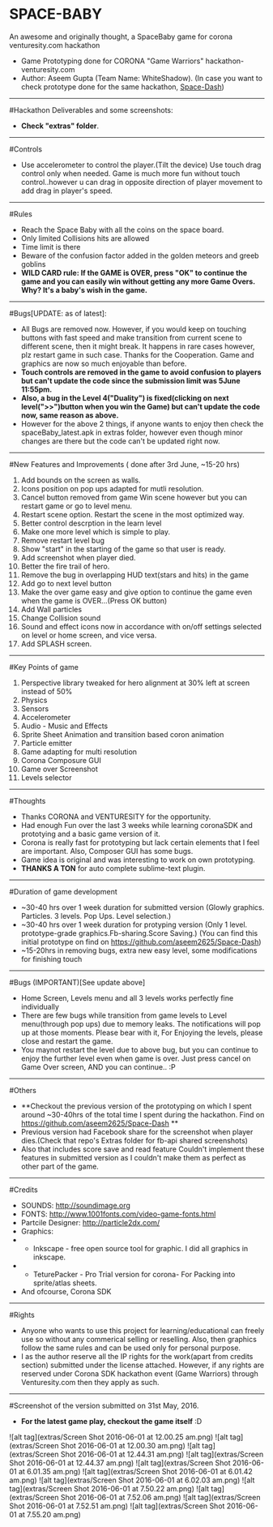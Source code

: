 # SPACE-BABY
An awesome and originally thought, a SpaceBaby game for corona venturesity.com hackathon
- Game Prototyping done for CORONA "Game Warriors" hackathon-venturesity.com
- Author: Aseem Gupta (Team Name: WhiteShadow). 
(In case you want to check prototype done for the same hackathon, [Space-Dash](https://github.com/aseem2625/Space-Dash))

----------------------
#Hackathon Deliverables and some screenshots:
- **Check "extras" folder**.

----------------------
#Controls
* Use accelerometer to control the player.(Tilt the device) Use touch drag control only when needed. Game is much more fun without touch control..however u can drag in opposite direction of player movement to add drag in player's speed.

----------------------
#Rules
* Reach the Space Baby with all the coins on the space board.
* Only limited Collisions hits are allowed
* Time limit is there
* Beware of the confusion factor added in the golden meteors and greeb goblins
* **WILD CARD rule: If the GAME is OVER, press "OK" to continue the game and you can easily win without getting any more Game Overs. Why? It's a baby's wish in the game.**

----------------------
#Bugs[UPDATE: as of latest]: 
- All Bugs are removed now. However, if you would keep on touching buttons with fast speed and make transition from current scene to different scene, then it might break. It happens in rare cases however, plz restart game in such case. Thanks for the Cooperation. Game and graphics are now so much enjoyable than before.
-  **Touch controls are removed in the game to avoid confusion to players but can't update the code since the submission limit was 5June 11:55pm.**
-  **Also, a bug in the Level 4("Duality") is fixed(clicking on next level(">>")button when you win the Game) but can't update the code now, same reason as above.**
- However for the above 2 things, if anyone wants to enjoy then check the spaceBaby_latest.apk in extras folder, however even though minor changes are there but the code can't be updated right now.

----------------------
#New Features and Improvements ( done after 3rd June, ~15-20 hrs)

1. Add bounds on the screen as walls.
2. Icons position on pop ups adapted for mutli resolution.
4. Cancel button removed from game Win scene however but you can restart game or go to level menu.
5. Restart scene option. Restart the scene in the most optimized way.
6. Better control descrption in the learn level
7. Make one more level which is simple to play.
8. Remove restart level bug
9. Show "start" in the starting of the game so that user is ready.
10. Add screenshot when player died.
11. Better the fire trail of hero.
12. Remove the bug in overlapping HUD text(stars and hits) in the game
13. Add go to next level button
14. Make the over game easy and give option to continue the game even when the game is OVER...(Press OK button)
15. Add Wall particles
16. Change Collision sound
17. Sound and effect icons now in accordance with on/off settings selected on level or home screen, and vice versa.
18. Add SPLASH screen.

----------------------
#Key Points of game
1. Perspective library tweaked for hero alignment at 30% left at screen instead of 50%
2. Physics
3. Sensors
4. Accelerometer
5. Audio - Music and Effects
6. Sprite Sheet Animation and transition based coron animation
7. Particle emitter
8. Game adapting for multi resolution
9. Corona Composure GUI
10. Game over Screenshot
11. Levels selector

----------------------
#Thoughts
- Thanks CORONA and VENTURESITY for the opportunity.
- Had enough Fun over the last 3 weeks while learning coronaSDK and prototying and a basic game version of it.
- Corona is really fast for prototyping but lack certain elements that I feel are important. Also, Composer GUI has some bugs.
- Game idea is original and was interesting to work on own prototyping.
- **THANKS A TON** for auto complete sublime-text plugin.

----------------------
#Duration of game development
- ~30-40 hrs over 1 week duration for submitted version (Glowly graphics. Particles. 3 levels. Pop Ups. Level selection.)
- ~30-40 hrs over 1 week duration for protyping version (Only 1 level. prototype-grade graphics.Fb-sharing.Score Saving.)
  (You can find this initial prototype on find on https://github.com/aseem2625/Space-Dash)
- ~15-20hrs in removing bugs, extra new easy level, some modifications for finishing touch

----------------------
#Bugs (IMPORTANT)[See update above]
- Home Screen, Levels menu and all 3 levels works perfectly fine individually
- There are few bugs while transition from game levels to Level menu(through pop ups) due to memory leaks. The notifications will pop up at those moments. Please bear with it, For Enjoying the levels, please close and restart the game.
- You maynot restart the level due to above bug, but you can continue to enjoy the further level even when game is over. Just press cancel on Game Over screen, AND you can continue.. :P
 
----------------------
#Others
- **Checkout the previous version of the prototyping on which I spent around ~30-40hrs of the total time I spent during the hackathon. Find on https://github.com/aseem2625/Space-Dash **
- Previous version had Facebook share for the screenshot when player dies.(Check that repo's Extras folder for fb-api shared screenshots)
- Also that includes score save and read feature
Couldn't implement these features in submitted version as I couldn't make them as perfect as other part of the game.

----------------------
#Credits
* SOUNDS: http://soundimage.org
* FONTS: http://www.1001fonts.com/video-game-fonts.html
* Partcile Designer: http://particle2dx.com/
* Graphics:
* - Inkscape - free open source tool for graphic. I did all graphics in inkscape.
* - TeturePacker - Pro Trial version for corona- For Packing into sprite/atlas sheets.
* And ofcourse, Corona SDK

----------------------
#Rights
* Anyone who wants to use this project for learning/educational can freely use so without any commerical selling or reselling. Also, then graphics follow the same rules and can be used only for personal purpose.
* I as the author reserve all the IP rights for the work(apart from credits section) submitted under the license attached. However, if any rights are reserved under Corona SDK hackathon event (Game Warriors) through Venturesity.com then they apply as such.

----------------------
#Screenshot of the version submitted on 31st May, 2016.
- **For the latest game play, checkout the game itself** :D 

![alt tag](extras/Screen Shot 2016-06-01 at 12.00.25 am.png)
![alt tag](extras/Screen Shot 2016-06-01 at 12.00.30 am.png)
![alt tag](extras/Screen Shot 2016-06-01 at 12.44.31 am.png)
![alt tag](extras/Screen Shot 2016-06-01 at 12.44.37 am.png)
![alt tag](extras/Screen Shot 2016-06-01 at 6.01.35 am.png)
![alt tag](extras/Screen Shot 2016-06-01 at 6.01.42 am.png)
![alt tag](extras/Screen Shot 2016-06-01 at 6.02.03 am.png)
![alt tag](extras/Screen Shot 2016-06-01 at 7.50.22 am.png)
![alt tag](extras/Screen Shot 2016-06-01 at 7.52.06 am.png)
![alt tag](extras/Screen Shot 2016-06-01 at 7.52.51 am.png)
![alt tag](extras/Screen Shot 2016-06-01 at 7.55.20 am.png)
